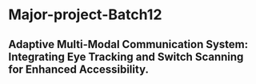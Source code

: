 # Major-project-Batch12
## Adaptive Multi-Modal Communication System: Integrating Eye Tracking and Switch Scanning for Enhanced Accessibility.

